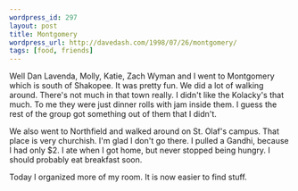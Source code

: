 ```yaml
---
wordpress_id: 297
layout: post
title: Montgomery
wordpress_url: http://davedash.com/1998/07/26/montgomery/
tags: [food, friends]
---
```

Well Dan Lavenda, Molly, Katie, Zach Wyman and I went to Montgomery which is south of Shakopee.  It was pretty fun.  We did a lot of walking around.  There's not much in that town really.  I didn't like the Kolacky's that much.  To me they were just dinner rolls with jam inside them.  I guess the rest of the group got something out of them that I didn't.

We also went to Northfield and walked around on St. Olaf's campus.  That place is very churchish.  I'm glad I don't go there.  I pulled a Gandhi, because I had only $2.  I ate when I got home, but never stopped being hungry.  I should probably eat breakfast soon.

Today I organized more of my room.  It is now easier to find stuff.
